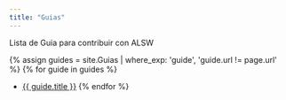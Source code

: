 ```yaml
---
title: "Guias"
---
```


Lista de Guia para contribuir con ALSW

{% assign guides = site.Guias | where_exp: 'guide', 'guide.url != page.url' %}
{% for guide in guides %}
  - [{{ guide.title }}]({{guide.url}})
{% endfor %}
